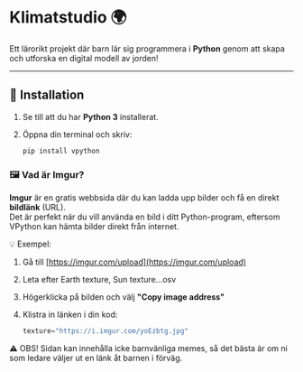 # Klimatstudio 🌍

Ett lärorikt projekt där barn lär sig programmera i **Python** genom att skapa och utforska en digital modell av jorden!

---

## 🔧 Installation

1. Se till att du har **Python 3** installerat.
2. Öppna din terminal och skriv:

   ```bash
   pip install vpython

### 🖼️ Vad är Imgur?

**Imgur** är en gratis webbsida där du kan ladda upp bilder och få en direkt **bildlänk** (URL).  
Det är perfekt när du vill använda en bild i ditt Python-program, eftersom VPython kan hämta bilder direkt från internet.

💡 Exempel:
1. Gå till [https://imgur.com/upload](https://imgur.com/upload)  
2. Leta efter Earth texture, Sun texture...osv
3. Högerklicka på bilden och välj **"Copy image address"**
4. Klistra in länken i din kod:

   ```python
   texture="https://i.imgur.com/yoEzbtg.jpg"

⚠️ OBS! Sidan kan innehålla icke barnvänliga memes,
så det bästa är om ni som ledare väljer ut en länk åt barnen i förväg.